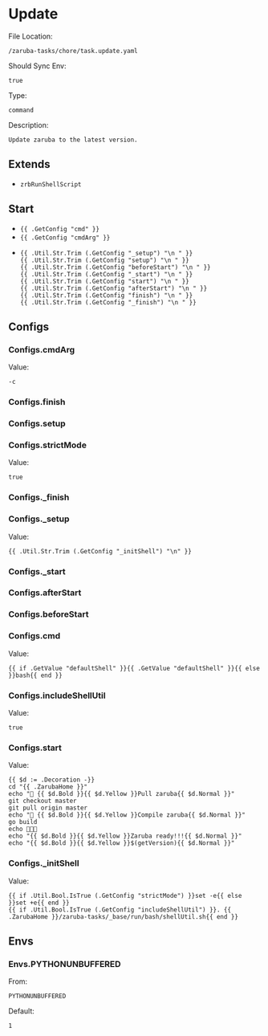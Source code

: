 
# Update

File Location:

    /zaruba-tasks/chore/task.update.yaml

Should Sync Env:

    true

Type:

    command

Description:

    Update zaruba to the latest version.



## Extends

* `zrbRunShellScript`


## Start

* `{{ .GetConfig "cmd" }}`
* `{{ .GetConfig "cmdArg" }}`
*
    ```
    {{ .Util.Str.Trim (.GetConfig "_setup") "\n " }}
    {{ .Util.Str.Trim (.GetConfig "setup") "\n " }}
    {{ .Util.Str.Trim (.GetConfig "beforeStart") "\n " }}
    {{ .Util.Str.Trim (.GetConfig "_start") "\n " }}
    {{ .Util.Str.Trim (.GetConfig "start") "\n " }}
    {{ .Util.Str.Trim (.GetConfig "afterStart") "\n " }}
    {{ .Util.Str.Trim (.GetConfig "finish") "\n " }}
    {{ .Util.Str.Trim (.GetConfig "_finish") "\n " }}

    ```


## Configs


### Configs.cmdArg

Value:

    -c


### Configs.finish


### Configs.setup


### Configs.strictMode

Value:

    true


### Configs._finish


### Configs._setup

Value:

    {{ .Util.Str.Trim (.GetConfig "_initShell") "\n" }}


### Configs._start


### Configs.afterStart


### Configs.beforeStart


### Configs.cmd

Value:

    {{ if .GetValue "defaultShell" }}{{ .GetValue "defaultShell" }}{{ else }}bash{{ end }}


### Configs.includeShellUtil

Value:

    true


### Configs.start

Value:

    {{ $d := .Decoration -}}
    cd "{{ .ZarubaHome }}"
    echo "🔽 {{ $d.Bold }}{{ $d.Yellow }}Pull zaruba{{ $d.Normal }}"
    git checkout master
    git pull origin master
    echo "🚧 {{ $d.Bold }}{{ $d.Yellow }}Compile zaruba{{ $d.Normal }}"
    go build
    echo 🎉🎉🎉
    echo "{{ $d.Bold }}{{ $d.Yellow }}Zaruba ready!!!{{ $d.Normal }}"
    echo "{{ $d.Bold }}{{ $d.Yellow }}$(getVersion){{ $d.Normal }}"


### Configs._initShell

Value:

    {{ if .Util.Bool.IsTrue (.GetConfig "strictMode") }}set -e{{ else }}set +e{{ end }}
    {{ if .Util.Bool.IsTrue (.GetConfig "includeShellUtil") }}. {{ .ZarubaHome }}/zaruba-tasks/_base/run/bash/shellUtil.sh{{ end }}



## Envs


### Envs.PYTHONUNBUFFERED

From:

    PYTHONUNBUFFERED

Default:

    1